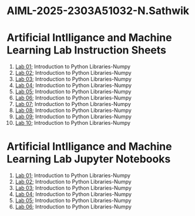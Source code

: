 # AIML-2025-2303A51032-N.Sathwik
# Artificial Intlligance and Machine Learning Lab Instruction Sheets
1. [Lab 01](https://github.com/2303A51032/ai_programs/blob/main/Lab01_AIML_(1).ipynb); Introduction to Python Libraries-Numpy
2. [Lab 02](https://github.com/2303A51032/ai_programs/blob/main/Lab02_AIML.ipynb); Introduction to Python Libraries-Numpy
3. [Lab 03](https://github.com/2303A51032/ai_programs/blob/main/Lab_03.ipynb); Introduction to Python Libraries-Numpy
4. [Lab 04](https://github.com/2303A51032/ai_programs/blob/main/Lab_04.ipynb); Introduction to Python Libraries-Numpy
5. [Lab 05](https://github.com/2303A51032/ai_programs/blob/main/Lab05_AIML.ipynb); Introduction to Python Libraries-Numpy
6. [Lab 06](https://github.com/2303A51889/AIMI--2025/blob/main/LAB_06_AIML.ipynb); Introduction to Python Libraries-Numpy
7. [Lab 07](); Introduction to Python Libraries-Numpy
8. [Lab 08](); Introduction to Python Libraries-Numpy
9. [Lab 09](); Introduction to Python Libraries-Numpy
10. [Lab 10](); Introduction to Python Libraries-Numpy

# Artificial Intlligance and Machine Learning Lab Jupyter Notebooks
1. [Lab 01](https://github.com/2303A51032/ai_programs/blob/main/Lab01_AIML_(1).ipynb); Introduction to Python Libraries-Numpy
2. [Lab 02](https://github.com/2303A51032/ai_programs/blob/main/Lab02_AIML.ipynb); Introduction to Python Libraries-Numpy
3. [Lab 03](https://github.com/2303A51032/ai_programs/blob/main/Lab_03.ipynb); Introduction to Python Libraries-Numpy
4. [Lab 04](https://github.com/2303A51032/ai_programs/blob/main/Lab_04.ipynb); Introduction to Python Libraries-Numpy
5. [Lab 05](https://github.com/2303A51032/ai_programs/blob/main/Lab05_AIML.ipynb); Introduction to Python Libraries-Numpy
6. [Lab 06](https://github.com/2303A51889/AIMI--2025/blob/main/LAB_06_AIML.ipynb); Introduction to Python Libraries-Numpy
 
